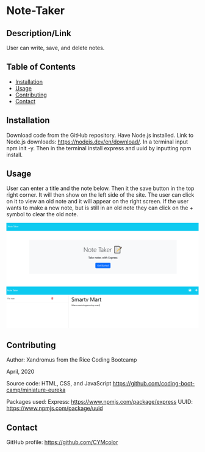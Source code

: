 # Note-Taker

## Description/Link
User can write, save, and delete notes.

## Table of Contents
- [Installation](#installation)
- [Usage](#usage)
- [Contributing](#contributing)
- [Contact](#contact)

## Installation
Download code from the GitHub repository. Have Node.js installed. Link to Node.js downloads: https://nodejs.dev/en/download/. In a terminal input npm init -y. Then in the terminal install express and uuid by inputting npm install.

## Usage
User can enter a title and the note below. Then it the save button in the top right corner. It will then show on the left side of the site. The user can click on it to view an old note and it will appear on the right screen. If the user wants to make a new note, but is still in an old note they can click on the + symbol to clear the old note.

![hompage](./public/assets/images/homepage.png)
![notes-page](./public/assets/images/note-page.PNG)
## Contributing
Author: Xandromus from the Rice Coding Bootcamp

April, 2020

Source code: HTML, CSS, and JavaScript
https://github.com/coding-boot-camp/miniature-eureka

Packages used:
 Express: https://www.npmjs.com/package/express
 UUID: https://www.npmjs.com/package/uuid

## Contact
GitHub profile: https://github.com/CYMcolor
